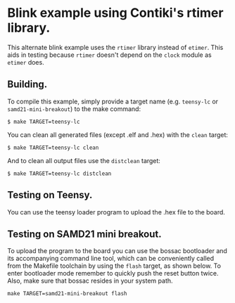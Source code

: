 # Blink example using Contiki's rtimer library.

This alternate blink example uses the `rtimer` library instead of `etimer`. This aids in testing
because `rtimer` doesn't depend on the `clock` module as `etimer` does.

## Building.

To compile this example, simply provide a target name (e.g. `teensy-lc` or `samd21-mini-breakout`)
to the make command:

```
$ make TARGET=teensy-lc
```

You can clean all generated files (except .elf and .hex) with the `clean` target:

```
$ make TARGET=teensy-lc clean
```

And to clean all output files use the `distclean` target:

```
$ make TARGET=teensy-lc distclean
```

## Testing on Teensy.

You can use the teensy loader program to upload the .hex file to the board.

## Testing on SAMD21 mini breakout.

To upload the program to the board you can use the bossac bootloader and its accompanying command
line tool, which can be conveniently called from the Makefile toolchain by using the `flash` target,
as shown below. To enter bootloader mode remember to quickly push the reset button twice. Also,
make sure that bossac resides in your system path.

```
make TARGET=samd21-mini-breakout flash
```
